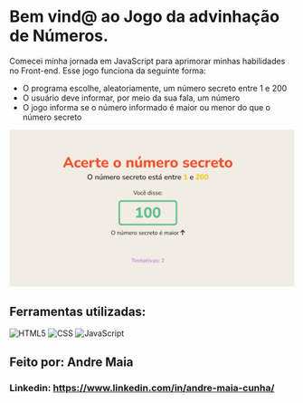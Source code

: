 # Bem vind@ ao Jogo da advinhação de Números.

Comecei minha jornada em JavaScript para aprimorar minhas habilidades no Front-end. Esse jogo funciona da seguinte forma:

* O programa escolhe, aleatoriamente, um número secreto entre 1 e 200
* O usuário deve informar, por meio da sua fala, um número
* O jogo informa se o número informado é maior ou menor do que o número secreto

![image](Captura%20de%20tela%202024-01-31%20111145.png)

## Ferramentas utilizadas:
![HTML5](https://img.shields.io/badge/-HTML5-333333?style=flat&logo=HTML5)
![CSS](https://img.shields.io/badge/-CSS-333333?style=flat&logo=CSS3&logoColor=1572B6)
![JavaScript](https://img.shields.io/badge/-JavaScript-333333?style=flat&logo=javascript)



## Feito por: Andre Maia

### Linkedin: https://www.linkedin.com/in/andre-maia-cunha/

